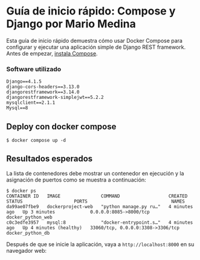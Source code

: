 # Guía de inicio rápido: Compose y Django por Mario Medina

Esta guía de inicio rápido demuestra cómo usar Docker Compose para configurar y ejecutar una aplicación simple de Django REST framework. Antes de empezar,
[instala Compose](https://docs.docker.com/compose/install/).

### Software utilizado

```
Django==4.1.5
django-cors-headers==3.13.0
djangorestframework==3.14.0
djangorestframework-simplejwt==5.2.2
mysqlclient==2.1.1
Mysql==8
```


## Deploy con docker compose

```
$ docker compose up -d
```

## Resultados esperados

La lista de contenedores debe mostrar un contenedor en ejecución y la asignación de puertos como se muestra a continuación:
```
$ docker ps
CONTAINER ID   IMAGE               COMMAND                  CREATED         STATUS                   PORTS                               NAMES
da99ae07fbe9   dockerproject-web   "python manage.py ru…"   4 minutes ago   Up 3 minutes             0.0.0.0:8085->8000/tcp              docker_python_web
c0c3edfe3957   mysql:8             "docker-entrypoint.s…"   4 minutes ago   Up 4 minutes (healthy)   33060/tcp, 0.0.0.0:3308->3306/tcp   docker_python_db

```

Después de que se inicie la aplicación, vaya a `http://localhost:8000` en su navegador web:


